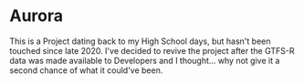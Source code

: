 # Aurora

This is a Project dating back to my High School days, but hasn't been touched since late 2020. I've decided to revive the project after the GTFS-R data was made available to Developers and I thought... why not give it a second chance of what it could've been. 
